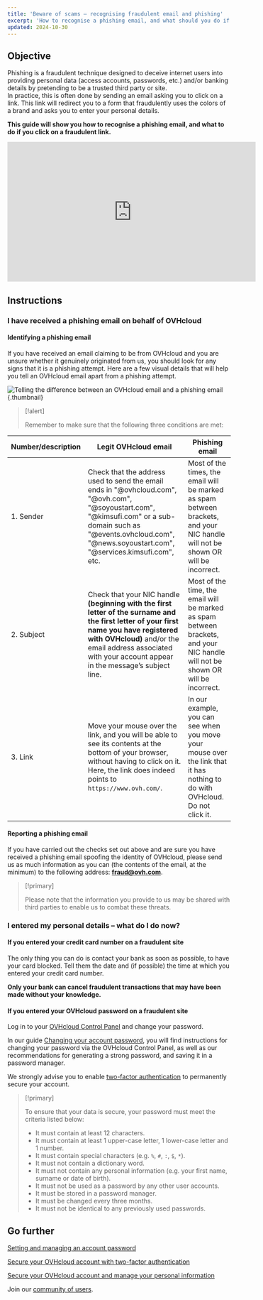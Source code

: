 ```yaml
---
title: 'Beware of scams – recognising fraudulent email and phishing'
excerpt: 'How to recognise a phishing email, and what should you do if you click on a fraudulent link?'
updated: 2024-10-30
---
```


## Objective

Phishing is a fraudulent technique designed to deceive internet users into providing personal data (access accounts, passwords, etc.) and/or banking details by pretending to be a trusted third party or site.<br>
In practice, this is often done by sending an email asking you to click on a link. This link will redirect you to a form that fraudulently uses the colors of a brand and asks you to enter your personal details.

**This guide will show you how to recognise a phishing email, and what to do if you click on a fraudulent link.**

<iframe class="video" width="560" height="315" src="https://www.youtube-nocookie.com/embed/RED6EuCLFjk?si=9ppewOVm_bXymThM" title="YouTube video player" frameborder="0" allow="accelerometer; autoplay; clipboard-write; encrypted-media; gyroscope; picture-in-picture; web-share" referrerpolicy="strict-origin-when-cross-origin" allowfullscreen></iframe>

## Instructions

### I have received a phishing email on behalf of OVHcloud

#### Identifying a phishing email

If you have received an email claiming to be from OVHcloud and you are unsure whether it genuinely originated from us, you should look for any signs that it is a phishing attempt. Here are a few visual details that will help you tell an OVHcloud email apart from a phishing attempt.

![Telling the difference between an OVHcloud email and a phishing email](images/phishing_email.png){.thumbnail}

> [!alert]
> 
> Remember to make sure that the following three conditions are met:
> 

|Number/description|Legit OVHcloud email|Phishing email|
|---|---|---|
|1. Sender|Check that the address used to send the email ends in "@ovhcloud.com", "@ovh.com", "@soyoustart.com", "@kimsufi.com" or a sub-domain such as "@events.ovhcloud.com", "@news.soyoustart.com", "@services.kimsufi.com", etc.|Most of the times, the email will be marked as spam between brackets, and your NIC handle will not be shown OR will be incorrect.|
|2. Subject|Check that your NIC handle **(beginning with the first letter of the surname and the first letter of your first name you have registered with OVHcloud)** and/or the email address associated with your account appear in the message’s subject line.|Most of the time, the email will be marked as spam between brackets, and your NIC handle will not be shown OR will be incorrect.|
|3. Link|Move your mouse over the link, and you will be able to see its contents at the bottom of your browser, without having to click on it. Here, the link does indeed points to `https://www.ovh.com/`.| In our example, you can see when you move your mouse over the link that it has nothing to do with OVHcloud. Do not click it.|

#### Reporting a phishing email

If you have carried out the checks set out above and are sure you have received a phishing email spoofing the identity of OVHcloud, please send us as much information as you can (the contents of the email, at the minimum) to the following address: **<fraud@ovh.com>**.

> [!primary]
> 
> Please note that the information you provide to us may be shared with third parties to enable us to combat these threats.
> 

### I entered my personal details – what do I do now?

#### If you entered your credit card number on a fraudulent site

The only thing you can do is contact your bank as soon as possible, to have your card blocked. Tell them the date and (if possible) the time at which you entered your credit card number.

**Only your bank can cancel fraudulent transactions that may have been made without your knowledge.**

#### If you entered your OVHcloud password on a fraudulent site

Log in to your [OVHcloud Control Panel](/links/manager) and change your password.

In our guide [Changing your account password](/pages/account_and_service_management/account_information/manage-ovh-password), you will find instructions for changing your password via the OVHcloud Control Panel, as well as our recommendations for generating a strong password, and saving it in a password manager.

We strongly advise you to enable [two-factor authentication](/pages/account_and_service_management/account_information/secure-ovhcloud-account-with-2fa) to permanently secure your account.

> [!primary]
>
> To ensure that your data is secure, your password must meet the criteria listed below:
>
> - It must contain at least 12 characters.
> - It must contain at least 1 upper-case letter, 1 lower-case letter and 1 number.
> - It must contain special characters (e.g. `%`, `#`, `:`, `$`, `*`).
> - It must not contain a dictionary word.
> - It must not contain any personal information (e.g. your first name, surname or date of birth).
> - It must not be used as a password by any other user accounts.
> - It must be stored in a password manager.
> - It must be changed every three months.
> - It must not be identical to any previously used passwords.
>

## Go further

[Setting and managing an account password](/pages/account_and_service_management/account_information/manage-ovh-password)

[Secure your OVHcloud account with two-factor authentication](/pages/account_and_service_management/account_information/secure-ovhcloud-account-with-2fa)

[Secure your OVHcloud account and manage your personal information](/pages/account_and_service_management/account_information/all_about_username)

Join our [community of users](/links/community).